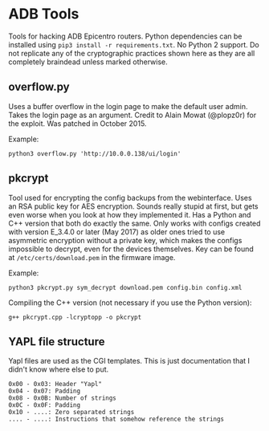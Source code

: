 # ADB Tools

Tools for hacking ADB Epicentro routers. Python dependencies can be installed
using `pip3 install -r requirements.txt`. No Python 2 support. Do not replicate
any of the cryptographic practices shown here as they are all completely
braindead unless marked otherwise.

## overflow.py

Uses a buffer overflow in the login page to make the default user admin. Takes
the login page as an argument. Credit to Alain Mowat (@plopz0r) for the
exploit. Was patched in October 2015.

Example:

    python3 overflow.py 'http://10.0.0.138/ui/login'

## pkcrypt

Tool used for encrypting the config backups from the webinterface. Uses an RSA
public key for AES encryption. Sounds really stupid at first, but gets even
worse when you look at how they implemented it. Has a Python and C++ version
that both do exactly the same. Only works with configs created with version
E_3.4.0 or later (May 2017) as older ones tried to use asymmetric encryption
without a private key, which makes the configs impossible to decrypt, even for
the devices themselves. Key can be found at `/etc/certs/download.pem` in the
firmware image.

Example:

    python3 pkcrypt.py sym_decrypt download.pem config.bin config.xml

Compiling the C++ version (not necessary if you use the Python version):

    g++ pkcrypt.cpp -lcryptopp -o pkcrypt

## YAPL file structure

Yapl files are used as the CGI templates. This is just documentation that I
didn't know where else to put.

    0x00 - 0x03: Header "Yapl"
    0x04 - 0x07: Padding
    0x08 - 0x0B: Number of strings
    0x0C - 0x0F: Padding
    0x10 - ....: Zero separated strings
    .... - ....: Instructions that somehow reference the strings
